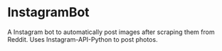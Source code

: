 # InstagramBot
A Instagram bot to automatically post images after scraping them from Reddit.
Uses Instagram-API-Python to post photos.
